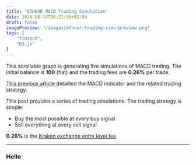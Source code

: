 ```yaml
---
title: "ETHEUR MACD Trading Simulation"
date: 2020-06-14T16:21:50+02:00
draft: false
imagePreview: "/images/etheur-trading-simu-preview.png"
tags: [
    "fintech",
    "D3.js"
]
---
```


This scrollable graph is generating live simulations of MACD trading.
The initial balance is <b>100</b> (fiat) and the trading fees are <b>0.26%</b> per trade.

<!--more-->

<a target="_blank" href="/posts/ohlc-macd-span/">
This previous article
</a> detailled the MACD indicator and the related trading strategy.

This post provides a series of trading simulations. The trading strategy is simple:
<ul>
    <li>Buy the most possible at every buy signal</li>
    <li>Sell everything at every sell signal</li>
</ul>

<b>0.26%</b> is the <a target="_blank" href="https://support.kraken.com/hc/en-us/articles/201893638-How-trading-fees-work-on-Kraken">
Kraken exchange entry level fee</a>

<hr>

<div class="container">
    <div class="row">
        <div class="col-12">
            <h3 id="titre">Hello</h3>
            <svg></svg>
        </div>
    </div>
</div>

<script src="/script/computeMacdSimulation.js"></script>
<script src = "/script/etheur-trading-simu.js"></script> 
